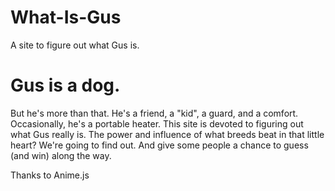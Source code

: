 # What-Is-Gus
A site to figure out what Gus is.

# Gus is a dog.
But he's more than that. He's a friend, a "kid", a guard, and a comfort. Occasionally, he's a portable heater.
This site is devoted to figuring out what Gus really is. The power and influence of what breeds beat in that little heart?
We're going to find out. And give some people a chance to guess (and win) along the way.

Thanks to Anime.js

